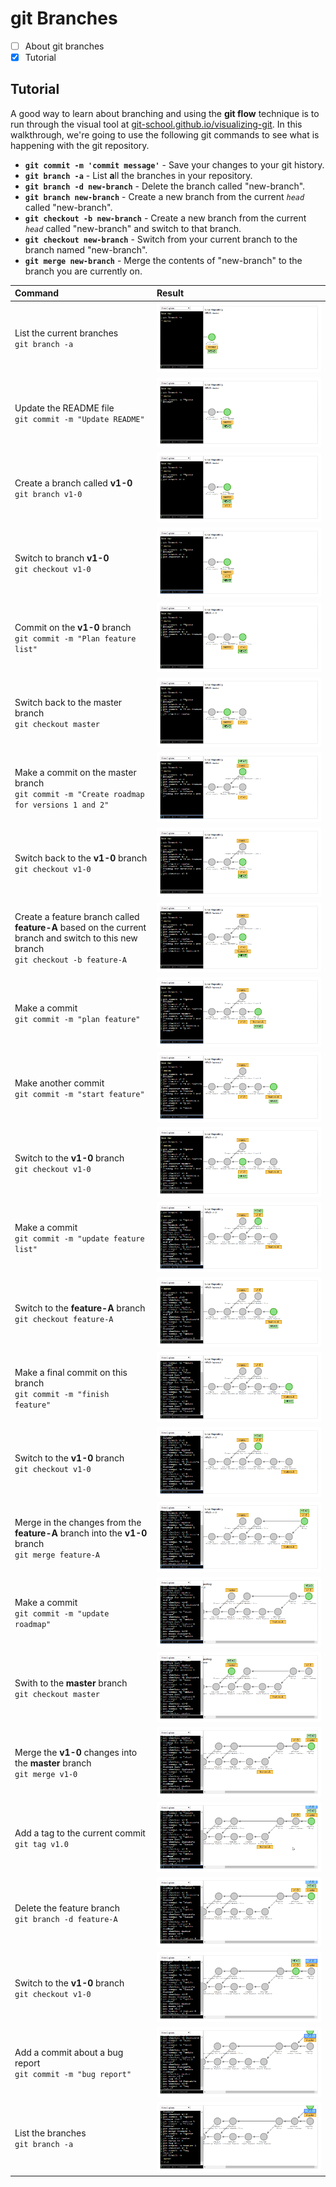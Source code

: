 # git Branches

- [ ] About git branches
- [x] Tutorial

## Tutorial

A good way to learn about branching and using the **git flow** technique is to run through the visual tool at [git-school.github.io/visualizing-git](http://git-school.github.io/visualizing-git/#free). In this walkthrough, we're going to use the following git commands to see what is happening with the git repository.

- **`git commit -m 'commit message'`** - Save your changes to your git history.
- **`git branch -a`** - List **a**ll the branches in your repository.
- **`git branch -d new-branch`** - Delete the branch called "new-branch".
- **`git branch new-branch`** - Create a new branch from the current *`head`* called "new-branch".
- **`git checkout -b new-branch`** - Create a new branch from the current *`head`* called "new-branch" and switch to that branch.
- **`git checkout new-branch`** - Switch from your current branch to the branch named "new-branch".
- **`git merge new-branch`** - Merge the contents of "new-branch" to the branch you are currently on.

| Command | Result |
|:--------|:-------|
| List the current branches<br/>`git branch -a` | ![Step ](./branch-1-list.png) |
| Update the README file<br/>`git commit -m "Update README"` | ![Step ](./branch-2-commit.png) |
| Create a branch called **v1-0**<br/>`git branch v1-0` | ![Step ](./branch-3-create-branch.png) |
| Switch to branch **v1-0**<br/>`git checkout v1-0` | ![Step ](./branch-4-checkout.png) |
| Commit on the **v1-0** branch<br/>`git commit -m "Plan feature list"` | ![Step ](./branch-5-commit.png) |
| Switch back to the master branch<br/>`git checkout master` | ![Step ](./branch-6-checkout-master.png) |
| Make a commit on the master branch<br/>`git commit -m "Create roadmap for versions 1 and 2"` | ![Step ](./branch-7-commit.png) |
| Switch back to the **v1-0** branch<br/>`git checkout v1-0` | ![Step ](./branch-8-checkout-v1-0.png) |
| Create a feature branch called **feature-A** based on the current branch and switch to this new branch<br/>`git checkout -b feature-A` | ![Step ](./branch-9-checkout-new-branch.png) |
| Make a commit<br/>`git commit -m "plan feature"` | ![Step ](./branch-a-commit.png) |
| Make another commit<br/>`git commit -m "start feature"` | ![Step ](./branch-b-commit.png) |
| Switch to the **v1-0** branch<br/>`git checkout v1-0` | ![Step ](./branch-c-checkout.png) |
| Make a commit<br/>`git commit -m "update feature list"` | ![Step ](./branch-d-commit.png) |
| Switch to the **feature-A** branch<br/>`git checkout feature-A` | ![Step ](./branch-e-checkout.png) |
| Make a final commit on this branch<br/>`git commit -m "finish feature"` | ![Step ](./branch-f-commit.png) |
| Switch to the **v1-0** branch<br/>`git checkout v1-0` | ![Step ](./branch-g-checkout.png) |
| Merge in the changes from the **feature-A** branch into the **v1-0** branch<br/>`git merge feature-A` | ![Step ](./branch-h-merge.png) |
| Make a commit<br/>`git commit -m "update roadmap"` | ![Step ](./branch-i-commit.png) |
| Swith to the **master** branch<br/>`git checkout master` | ![Step ](./branch-j-checkout.png) |
| Merge the **v1-0** changes into the **master** branch<br/>`git merge v1-0` | ![Step ](./branch-k-merge.png) |
| Add a tag to the current commit<br/>`git tag v1.0` | ![Step ](./branch-l-tag.png) |
| Delete the feature branch<br/>`git branch -d feature-A` | ![Step ](./branch-m-delete-branch.png) |
| Switch to the **v1-0** branch<br/>`git checkout v1-0` | ![Step ](./branch-n-checkout.png) |
| Add a commit about a bug report<br/>`git commit -m "bug report"` | ![Step ](./branch-o-commit.png) |
| List the branches<br/>`git branch -a` | ![Step ](./branch-p-list.png) |
